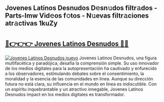 ## Jovenes Latinos Desnudos D𝚎sn𝚞dos filtr𝚊dos - Parts-Imw Vid𝚎os f𝚘tos - N𝚞evas filtr𝚊ciones atr𝚊ctivas 1kuZy

# <h2><a href="http://mb9wrjw.tromn.icu/?c=Jovenes+Latinos+Desnudos">🔗👉👉👉 Jovenes Latinos Desnudos 🔗🔗</a></h2>

[![Jovenes Latinos Desnudos nuevo](https://i.imgur.com/pEAQMta.gif)](http://mb9wrjw.tromn.icu/?c=Jovenes+Latinos+Desnudos)
Jovenes Latinos Desnudos, una figura multifacética y paradójica, desafía la comprensión simple. Su uso innovador de los medios digitales para la autopresentación ha cautivado y enfurecido a los observadores, estimulando debates sobre el consentimiento, la moralidad y la esencia de las comunidades en línea. Aunque su dirección futura no está clara, su influencia en el mundo en línea es indiscutible. Con un espíritu inquebrantable y un atractivo innegable, Jovenes Latinos Desnudos impact en los medios digitales es transformador.
